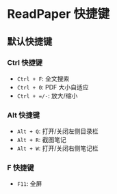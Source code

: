 # ReadPaper 快捷键

## 默认快捷键

### Ctrl 快捷键

- `Ctrl + F`: 全文搜索
- `Ctrl + 0`: PDF 大小自适应
- `Ctrl + =/-`: 放大/缩小

### Alt 快捷键

- `Alt + Q`: 打开/关闭左侧目录栏
- `Alt + R`: 截图笔记
- `Alt + W`: 打开/关闭右侧笔记栏

### F 快捷键

- `F11`: 全屏
